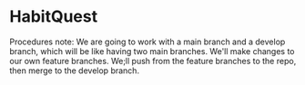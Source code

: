 # HabitQuest

Procedures note: We are going to work with a main branch and a develop branch, which will be like having two main branches. We'll make changes to our own feature branches. We;ll push from the feature branches to the repo, then merge to the develop branch. 